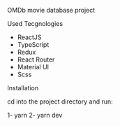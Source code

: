 OMDb movie database project

Used Tecgnologies
- ReactJS
- TypeScript
- Redux
- React Router
- Material UI
- Scss


Installation

cd into the project directory and run:

1- yarn
2- yarn dev
